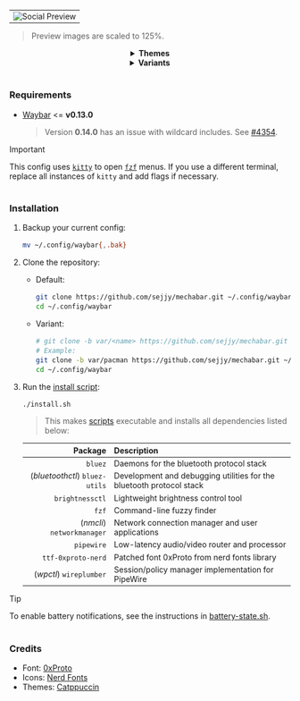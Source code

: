 <table>
   <tr>
      <td>
         <img src="assets/social-preview.png" alt="Social Preview" />
      </td>
   </tr>
</table>
<blockquote>Preview images are scaled to 125%.</blockquote>

<div align="center"><details>
   <summary><strong>Themes</strong></summary>

   <div align="left"><p>Catppuccin <strong>Mocha</strong> (<i>Default</i>)</p>
   <table>
      <tr>
         <td>
            <img src="assets/catppuccin-mocha.png" alt="Catppuccin Mocha" />
         </td>
      </tr>
   </table>

   <p>Catppuccin <strong>Macchiato</strong></p>
   <table>
      <tr>
         <td>
            <img src="assets/catppuccin-macchiato.png" alt="Catppuccin Macchiato" />
         </td>
      </tr>
   </table>

   <p>Catppuccin <strong>Frappe</strong></p>
   <table>
      <tr>
         <td>
            <img src="assets/catppuccin-frappe.png" alt="Catppuccin Frappe" />
         </td>
      </tr>
   </table>

   <p>Catppuccin <strong>Latte</strong></p>
   <table>
      <tr>
         <td>
            <img src="assets/catppuccin-latte.png" alt="Catppuccin Latte" />
         </td>
      </tr>
   </table></div>
</details>

<details>
   <summary><strong>Variants</strong></summary>

   <div align="left"><p><strong>pacman</strong> (<i>Pac-Man</i>)</p>
   <table>
      <tr>
         <td>
            <img src="assets/var-pacman.png" alt="Pac-Man Variant" />
         </td>
      </tr>
   </table>
   <blockquote>Variants also come in 4 themes.</blockquote>

   <p>More variants soon!</p></div>
</details></div>

#

### Requirements

- [Waybar](https://github.com/Alexays/Waybar) <= **v0.13.0**

  > Version **0.14.0** has an issue with wildcard includes. See [#4354](https://github.com/Alexays/Waybar/issues/4354).

> [!IMPORTANT]
> This config uses [`kitty`](https://github.com/kovidgoyal/kitty) to open [`fzf`](https://github.com/junegunn/fzf) menus.
> If you use a different terminal, replace all instances of `kitty` and add flags if necessary.

#

### Installation

1. Backup your current config:

   ```bash
   mv ~/.config/waybar{,.bak}
   ```

2. Clone the repository:

   - Default:

     ```bash
     git clone https://github.com/sejjy/mechabar.git ~/.config/waybar
     cd ~/.config/waybar
     ```

   - Variant:

     ```bash
     # git clone -b var/<name> https://github.com/sejjy/mechabar.git ~/.config/waybar
     # Example:
     git clone -b var/pacman https://github.com/sejjy/mechabar.git ~/.config/waybar
     cd ~/.config/waybar
     ```

3. Run the [install script](/install.sh):

   ```bash
   ./install.sh
   ```

   > This makes [scripts](/scripts/) executable and installs all dependencies listed below:

   |                        Package | Description                                                                   |
   | -----------------------------: | ----------------------------------------------------------------------------- |
   |                        `bluez` | Daemons for the bluetooth protocol stack<tr></tr>                             |
   | (_bluetoothctl_) `bluez-utils` | Development and debugging utilities for the bluetooth protocol stack<tr></tr> |
   |                `brightnessctl` | Lightweight brightness control tool<tr></tr>                                  |
   |                          `fzf` | Command-line fuzzy finder<tr></tr>                                            |
   |     (_nmcli_) `networkmanager` | Network connection manager and user applications<tr></tr>                     |
   |                     `pipewire` | Low-latency audio/video router and processor<tr></tr>                         |
   |             `ttf-0xproto-nerd` | Patched font 0xProto from nerd fonts library<tr></tr>                         |
   |        (_wpctl_) `wireplumber` | Session/policy manager implementation for PipeWire                            |

> [!TIP]
> To enable battery notifications, see the instructions in [battery-state.sh](/scripts/battery-state.sh#L5-L12).

#

### Credits

- Font: [0xProto](https://github.com/0xType/0xProto)
- Icons: [Nerd Fonts](https://github.com/ryanoasis/nerd-fonts)
- Themes: [Catppuccin](https://github.com/catppuccin/waybar)
